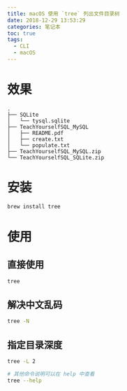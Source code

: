 ```yaml
---
title: macOS 使用 `tree` 列出文件目录树
date: 2018-12-29 13:53:29
categories: 笔记本
toc: true
tags:
  - CLI
  - macOS
---
```


# 效果

```
.
├── SQLite
│   └── tysql.sqlite
├── TeachYourselfSQL_MySQL
│   ├── README.pdf
│   ├── create.txt
│   └── populate.txt
├── TeachYourselfSQL_MySQL.zip
└── TeachYourselfSQL_SQLite.zip
```

# 安装

```bash
brew install tree
```

# 使用

## 直接使用

```bash
tree
```

## 解决中文乱码

```bash
tree -N
```

## 指定目录深度

```bash
tree -L 2

# 其他命令说明可以在 help 中查看
tree --help
```
